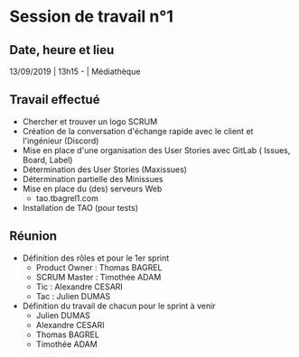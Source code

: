 # Session de travail n°1

## Date, heure et lieu
13/09/2019 | 13h15 - | Médiathèque

## Travail effectué
+ Chercher et trouver un logo SCRUM
+ Création de la conversation d'échange rapide avec le client et l'ingénieur (Discord)
+ Mise en place d'une organisation des User Stories avec GitLab ( Issues, Board, Label)
+ Détermination des User Stories (Maxissues)
+ Détermination partielle des Minissues
+ Mise en place du (des) serveurs Web
    * tao.tbagrel1.com
+ Installation de TAO (pour tests)

## Réunion
+ Définition des rôles et pour le 1er sprint
    * Product Owner : Thomas BAGREL
    * SCRUM Master : Timothée ADAM
    * Tic : Alexandre CESARI
    * Tac : Julien DUMAS
+ Définition du travail de chacun pour le sprint à venir
    * Julien DUMAS
    * Alexandre CESARI
    * Thomas BAGREL
    * Timothée ADAM